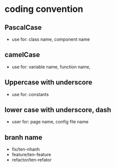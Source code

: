 # coding convention

## PascalCase
- use for: class name, component name

## camelCase
- use for: variable name, function name, 

## Uppercase with underscore
- use for: constants

## lower case with underscore, dash
- user for: page name, config file name

## branh name
- fix/ten-nhanh
- feature/ten-feature
- refactor/ten-refator
